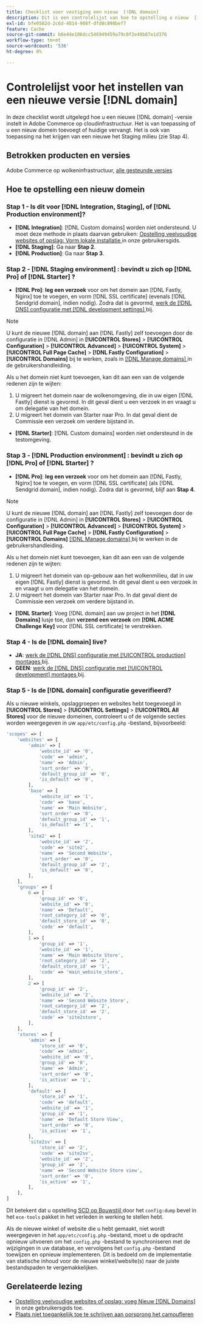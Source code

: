 ```yaml
---
title: Checklist voor vestiging een nieuw  [!DNL domain]
description: Dit is een controlelijst van hoe te opstelling a nieuw  [!DNL domain]  in Adobe Commerce op wolkeninfrastructuur.
exl-id: bfe0582d-2c6d-4814-908f-dfd8c898bef7
feature: Cache
source-git-commit: b6e44e106dcc546949459a79c0f2e49b87e1d376
workflow-type: tm+mt
source-wordcount: '536'
ht-degree: 0%

---
```


# Controlelijst voor het instellen van een nieuwe versie [!DNL domain]

In deze checklist wordt uitgelegd hoe u een nieuwe [!DNL domain] -versie instelt in Adobe Commerce op cloudinfrastructuur. Het is van toepassing of u een nieuw domein toevoegt of huidige vervangt. Het is ook van toepassing na het krijgen van een nieuwe het Staging milieu (zie Stap 4).

## Betrokken producten en versies

Adobe Commerce op wolkeninfrastructuur, [ alle gesteunde versies ](https://www.adobe.com/content/dam/cc/en/legal/terms/enterprise/pdfs/Adobe-Commerce-Software-Lifecycle-Policy.pdf)

## Hoe te opstelling een nieuw domein

### Stap 1 - Is dit voor [!DNL Integration, Staging], of [!DNL Production environment]?

* **[!DNL Integration]**: [!DNL Custom domains] worden niet ondersteund. U moet deze methode in plaats daarvan gebruiken: [ Opstelling veelvoudige websites of opslag: Vorm lokale installatie ](https://experienceleague.adobe.com/docs/commerce-cloud-service/user-guide/configure-store/multiple-sites.html?lang=nl-NL#add-new-domains) in onze gebruikersgids.
* **[!DNL Staging]**: Ga naar **Stap 2**.
* **[!DNL Production]**: Ga naar **Stap 3**.

### Stap 2 - [!DNL Staging environment] : bevindt u zich op [!DNL Pro] of [!DNL Starter] ?

* **[!DNL Pro]**: **leg een verzoek** voor om het domein aan [!DNL Fastly, Nginx] toe te voegen, en vorm [!DNL SSL certificate] (evenals [!DNL Sendgrid domain], indien nodig). Zodra dat is gevormd, [ werk de  [!DNL DNS]  configuratie met  [!DNL development settings] ](https://experienceleague.adobe.com/docs/commerce-cloud-service/user-guide/cdn/setup-fastly/fastly-configuration.html?lang=nl-NL#update-dns-configuration-with-development-settings) bij.

>[!NOTE]
>
>U kunt de nieuwe [!DNL domain] aan [!DNL Fastly] zelf toevoegen door de configuratie in [!DNL Admin] in **[!UICONTROL Stores]** > **[!UICONTROL Configuration]** > **[!UICONTROL Advanced]** > **[!UICONTROL System]** > **[!UICONTROL Full Page Cache]** > **[!DNL Fastly Configuration]** > **[!UICONTROL Domains]** bij te werken, zoals in [[!DNL Manage domains] ](https://experienceleague.adobe.com/docs/commerce-cloud-service/user-guide/cdn/setup-fastly/fastly-custom-cache-configuration.html?lang=nl-NL#manage-domains) in de gebruikershandleiding.
>
>Als u het domein niet kunt toevoegen, kan dit aan een van de volgende redenen zijn te wijten:
>
>1. U migreert het domein naar de wolkenomgeving, die in uw eigen [!DNL Fastly] dienst is gevormd. In dit geval dient u een verzoek in en vraagt u om delegatie van het domein.
>1. U migreert het domein van Starter naar Pro. In dat geval dient de Commissie een verzoek om verdere bijstand in.

* **[!DNL Starter]**: [!DNL Custom domains] worden niet ondersteund in de testomgeving.

### Stap 3 - [!DNL Production environment] : bevindt u zich op [!DNL Pro] of [!DNL Starter] ?

* **[!DNL Pro]**: **leg een verzoek** voor om het domein aan [!DNL Fastly, Nginx] toe te voegen, en vorm [!DNL SSL certificate] (als [!DNL Sendgrid domain], indien nodig). Zodra dat is gevormd, blijf aan **Stap 4**.

>[!NOTE]
>
>U kunt de nieuwe [!DNL domain] aan [!DNL Fastly] zelf toevoegen door de configuratie in [!DNL Admin] in **[!UICONTROL Stores]** > **[!UICONTROL Configuration]** > **[!UICONTROL Advanced]** > **[!UICONTROL System]** > **[!UICONTROL Full Page Cache]** > **[!DNL Fastly Configuration]** > **[!UICONTROL Domains]** [[!DNL Manage domains] ](https://experienceleague.adobe.com/docs/commerce-cloud-service/user-guide/cdn/setup-fastly/fastly-custom-cache-configuration.html?lang=nl-NL#manage-domains) bij te werken in de gebruikershandleiding.
>
>
>Als u het domein niet kunt toevoegen, kan dit aan een van de volgende redenen zijn te wijten:
>
>1. U migreert het domein van op-gebouw aan het wolkenmilieu, dat in uw eigen [!DNL Fastly] dienst is gevormd. In dit geval dient u een verzoek in en vraagt u om delegatie van het domein.
>1. U migreert het domein van Starter naar Pro. In dat geval dient de Commissie een verzoek om verdere bijstand in.

* **[!DNL Starter]**: Voeg [!DNL domain] aan uw project in het **[!DNL Domains]** lusje toe, dan **verzend een verzoek** om **[!DNL ACME Challenge Key]** voor [!DNL SSL certificate] te verstrekken.

### Stap 4 - Is de [!DNL domain] live?

* **JA**: [ werk de  [!DNL DNS]  configuratie met [!UICONTROL production] montages ](https://experienceleague.adobe.com/docs/commerce-cloud-service/user-guide/launch/checklist.html?lang=nl-NL#update-dns-configuration-with-production-settings) bij.
* **GEEN**: [ werk de  [!DNL DNS]  configuratie met [!UICONTROL development] montages ](https://experienceleague.adobe.com/docs/commerce-cloud-service/user-guide/cdn/setup-fastly/fastly-configuration.html?lang=nl-NL#update-dns-configuration-with-development-settings) bij.

### Stap 5 - Is de [!DNL domain] configuratie geverifieerd?

Als u nieuwe winkels, opslaggroepen en websites hebt toegevoegd in **[!UICONTROL Stores]** > **[!UICONTROL Settings]** > **[!UICONTROL All Stores]** voor de nieuwe domeinen, controleert u of de volgende secties worden weergegeven in uw `app/etc/config.php` -bestand, bijvoorbeeld:

```php
'scopes' => [
    'websites' => [
        'admin' => [
            'website_id' => '0',
            'code' => 'admin',
            'name' => 'Admin',
            'sort_order' => '0',
            'default_group_id' => '0',
            'is_default' => '0',
        ],
        'base' => [
            'website_id' => '1',
            'code' => 'base',
            'name' => 'Main Website',
            'sort_order' => '0',
            'default_group_id' => '1',
            'is_default' => '1',
        ],
        'site2' => [
            'website_id' => '2',
            'code' => 'site2',
            'name' => 'Second Website',
            'sort_order' => '0',
            'default_group_id' => '2',
            'is_default' => '0',
        ],
    ],
    'groups' => [
        0 => [
            'group_id' => '0',
            'website_id' => '0',
            'name' => 'Default',
            'root_category_id' => '0',
            'default_store_id' => '0',
            'code' => 'default',
        ],
        1 => [
            'group_id' => '1',
            'website_id' => '1',
            'name' => 'Main Website Store',
            'root_category_id' => '2',
            'default_store_id' => '1',
            'code' => 'main_website_store',
        ],
        2 => [
            'group_id' => '2',
            'website_id' => '2',
            'name' => 'Second Website Store',
            'root_category_id' => '2',
            'default_store_id' => '2',
            'code' => 'site2store',
        ],
    ],
    'stores' => [
        'admin' => [
            'store_id' => '0',
            'code' => 'admin',
            'website_id' => '0',
            'group_id' => '0',
            'name' => 'Admin',
            'sort_order' => '0',
            'is_active' => '1',
        ],
        'default' => [
            'store_id' => '1',
            'code' => 'default',
            'website_id' => '1',
            'group_id' => '1',
            'name' => 'Default Store View',
            'sort_order' => '0',
            'is_active' => '1',
        ],
        'site2sv' => [
            'store_id' => '2',
            'code' => 'site2sv',
            'website_id' => '2',
            'group_id' => '2',
            'name' => 'Second Website Store view',
            'sort_order' => '0',
            'is_active' => '1',
        ],
    ],
]
```

Dit betekent dat u opstelling [ SCD op Bouwstijl ](https://experienceleague.adobe.com/nl/docs/commerce-on-cloud/user-guide/develop/deploy/static-content#setting-the-scd-on-build) door het `config:dump` bevel in het `ece-tools` pakket in het verleden in werking te stellen hebt.

Als de nieuwe winkel of website die u hebt gemaakt, niet wordt weergegeven in het `app/etc/config.php` -bestand, moet u de opdracht opnieuw uitvoeren om het `config.php` -bestand te synchroniseren met de wijzigingen in uw database, en vervolgens het `config.php` -bestand toewijzen en opnieuw implementeren. Dit is bedoeld om de implementatie van statische inhoud voor de nieuwe winkel/website(s) naar de juiste bestandspaden te vergemakkelijken.

## Gerelateerde lezing

* [ Opstelling veelvoudige websites of opslag: voeg Nieuw  [!DNL Domains] ](https://experienceleague.adobe.com/docs/commerce-cloud-service/user-guide/configure-store/multiple-sites.html?lang=nl-NL#add-new-domains) in onze gebruikersgids toe.
* [ Plaats niet toegankelijk toe te schrijven aan oorsprong het camoufleren ](https://experienceleague.adobe.com/nl/docs/experience-cloud-kcs/kbarticles/ka-26856)
